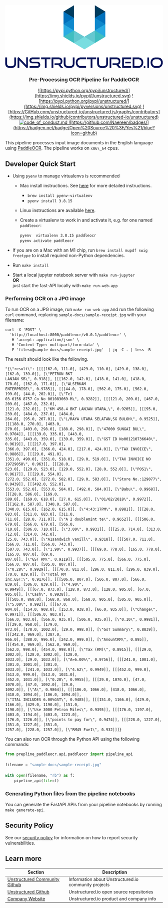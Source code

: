 <h3 align="center">
  <img src="img/unstructured_logo.png" height="200">
</h3>

<h3 align="center">
  <p>Pre-Processing OCR Pipeline for PaddleOCR</p>
</h3>

<div align="center">

  <a href="https://github.com/Unstructured-IO/pipeline-paddleocr/blob/main/LICENSE.md">![https://pypi.python.org/pypi/unstructured/](https://img.shields.io/pypi/l/unstructured.svg)</a>
  <a href="https://pypi.python.org/pypi/unstructured/">![https://pypi.python.org/pypi/unstructured/](https://img.shields.io/pypi/pyversions/unstructured.svg)</a>
  <a href="https://GitHub.com/unstructured-io/pipeline-paddleocr/graphs/contributors">![https://GitHub.com/unstructured-io/unstructured.js/graphs/contributors](https://img.shields.io/github/contributors/unstructured-io/unstructured)</a>
  <a href="https://github.com/Unstructured-IO/pipeline-paddleocr/blob/main/CODE_OF_CONDUCT.md">![code_of_conduct.md](https://img.shields.io/badge/Contributor%20Covenant-2.1-4baaaa.svg) </a>
  <a href="https://pypi.python.org/pypi/unstructured/">![https://github.com/Naereen/badges/](https://badgen.net/badge/Open%20Source%20%3F/Yes%21/blue?icon=github)</a>

</div>


This pipeline processes input image documents in the English language using [PaddleOCR](https://github.com/PaddlePaddle/PaddleOCR).
The pipeline works on `x86\_64` cpus.

## Developer Quick Start

* Using `pyenv` to manage virtualenvs is recommended
	* Mac install instructions. See [here](https://github.com/Unstructured-IO/community#mac--homebrew) for more detailed instructions.
		* `brew install pyenv-virtualenv`
	  * `pyenv install 3.8.15`
  * Linux instructions are available [here](https://github.com/Unstructured-IO/community#linux).

  * Create a virtualenv to work in and activate it, e.g. for one named `paddleocr`:

	`pyenv  virtualenv 3.8.15 paddleocr` <br />
	`pyenv activate paddleocr`

* If you are on a Mac with an M1 chip, run `brew install mupdf swig freetype` to install
  required non-Python dependencies.
* Run `make install`
* Start a local jupyter notebook server with `make run-jupyter` <br />
	**OR** <br />
	just start the fast-API locally with `make run-web-app`

### Performing OCR on a JPG image

To run OCR on a JPG image, run `make run-web-app` and run the following `curl` command,
replacing `sample-docs/sample-receipt.jpg` with your filename:

```
curl -X 'POST' \
  'http://localhost:8000/paddleocr/v0.0.1/paddleocr' \
  -H 'accept: application/json' \
  -H 'Content-Type: multipart/form-data' \
  -F 'files=@sample-docs/sample-receipt.jpg'  | jq -C . | less -R
```

The result should look like the following.

```
"{\"result\": [[[[162.0, 111.0], [429.0, 110.0], [429.0, 138.0], [162.0, 139.0]], [\"PETRON BKT
LANJAN SB\", 0.918]], [[[162.0, 142.0], [418.0, 141.0], [418.0, 170.0], [162.0, 171.0]], [\"ALSERKAM
ENTERPRISE\", 0.9785]], [[[44.0, 178.0], [562.0, 175.0], [562.0, 199.0], [44.0, 202.0]], [\"Te1
03-6156 8757 Co No 001083069-M\", 0.9282]], [[[121.0, 209.0], [467.0, 209.0], [467.0, 232.0],
[121.0, 232.0]], [\"KM 458.4 BKT LANJAN UTARA,\", 0.9205]], [[[95.0, 239.0], [484.0, 237.0], [484.0,
264.0], [95.0, 267.0]], [\"L/RAYA UTARA SELATAN,SG BULOH\", 0.9525]], [[[188.0, 270.0], [403.0,
270.0], [403.0, 298.0], [188.0, 298.0]], [\"47000 SUNGAI BUL\", 0.9704]], [[[139.0, 335.0], [443.0,
335.0], [443.0, 359.0], [139.0, 359.0]], [\"GST ID No001210736640\", 0.9619]], [[[217.0, 397.0],
[366.0, 397.0], [366.0, 424.0], [217.0, 424.0]], [\"TAX INVOICE\", 0.9886]], [[[29.0, 491.0],
[351.0, 490.0], [351.0, 518.0], [29.0, 519.0]], [\"TAX INVOICE NO 19729058\", 0.963]], [[[28.0,
523.0], [129.0, 523.0], [129.0, 552.0], [28.0, 552.0]], [\"POS1\", 0.9617]], [[[29.0, 554.0],
[272.0, 552.0], [272.0, 582.0], [29.0, 583.0]], [\"Store No.:129077\", 0.9439]], [[[492.0, 552.0],
[553.0, 552.0], [553.0, 584.0], [492.0, 584.0]], [\"Babu\", 0.9968]], [[[28.0, 586.0], [169.0,
589.0], [169.0, 618.0], [27.0, 615.0]], [\"01/02/2018\", 0.9972]], [[[162.0, 587.0], [340.0, 587.0],
[340.0, 615.0], [162.0, 615.0]], [\"4:43:17PM\", 0.8981]], [[[28.0, 683.0], [311.0, 683.0], [311.0,
711.0], [28.0, 711.0]], [\"A 2 doublemint te\", 0.9652]], [[[506.0, 679.0], [566.0, 679.0], [566.0,
710.0], [506.0, 710.0]], [\"3.00\", 0.9931]], [[[25.0, 714.0], [313.0, 712.0], [314.0, 742.0],
[25.0, 743.0]], [\"A1sandwich vanill\", 0.9318]], [[[507.0, 711.0], [566.0, 711.0], [566.0, 743.0],
[507.0, 743.0]], [\"1.90\", 0.9937]], [[[69.0, 778.0], [165.0, 778.0], [165.0, 807.0], [69.0,
807.0]], [\"GST RM\", 0.9119]], [[[505.0, 775.0], [566.0, 775.0], [566.0, 807.0], [505.0, 807.0]],
[\"0.28\", 0.9929]], [[[70.0, 811.0], [296.0, 811.0], [296.0, 839.0], [70.0, 839.0]], [\"Total RM
inc.GST:\", 0.9176]], [[[506.0, 807.0], [566.0, 807.0], [566.0, 839.0], [506.0, 839.0]], [\"4.90\",
0.9949]], [[[67.0, 873.0], [128.0, 873.0], [128.0, 905.0], [67.0, 905.0]], [\"Cash\", 0.9938]],
[[[505.0, 868.0], [568.0, 868.0], [568.0, 905.0], [505.0, 905.0]], [\"5.00\", 0.992]], [[[67.0,
904.0], [154.0, 908.0], [153.0, 938.0], [66.0, 935.0]], [\"Change\", 0.9971]], [[[506.0, 903.0],
[566.0, 903.0], [566.0, 935.0], [506.0, 935.0]], [\"0.10\", 0.9981]], [[[29.0, 968.0], [179.0,
973.0], [178.0, 1002.0], [29.0, 998.0]], [\"GsT Summary\", 0.8839]], [[[242.0, 969.0], [387.0,
966.0], [388.0, 996.0], [242.0, 999.0]], [\"AnountRM\", 0.895]], [[[454.0, 969.0], [562.0, 969.0],
[562.0, 998.0], [454.0, 998.0]], [\"Tax (RM)\", 0.8915]], [[[29.0, 1002.0], [128.0, 1002.0], [128.0,
1033.0], [29.0, 1033.0]], [\"A=6.00%\", 0.9756]], [[[241.0, 1001.0], [301.0, 1001.0], [301.0,
1033.0], [241.0, 1033.0]], [\"4.62\", 0.9949]], [[[452.0, 999.0], [513.0, 999.0], [513.0, 1031.0],
[452.0, 1031.0]], [\"0.28\", 0.9955]], [[[29.0, 1070.0], [47.0, 1070.0], [47.0, 1092.0], [29.0,
1092.0]], [\"A\", 0.9864]], [[[106.0, 1066.0], [418.0, 1066.0], [418.0, 1094.0], [106.0, 1094.0]],
[\"ITAL INCLUDES 6.00%GST\", 0.9485]], [[[151.0, 1166.0], [429.0, 1166.0], [429.0, 1190.0], [151.0,
1190.0]], [\"Use 3000 Petron Miles\", 0.9395]], [[[176.0, 1197.0], [403.0, 1194.0], [403.0, 1223.0],
[176.0, 1226.0]], [\"points to pay for\", 0.9474]], [[[228.0, 1227.0], [351.0, 1227.0], [351.0,
1257.0], [228.0, 1257.0]], [\"RM45 Fue1\", 0.932]]]}
```

You can also run OCR through the Python API using the following commands:

```python
from prepline_paddleocr.api.paddleocr import pipeline_api

filename = "sample-docs/sample-receipt.jpg"

with open(filename, "rb") as f:
    pipeline_api(file=f)
```


### Generating Python files from the pipeline notebooks

You can generate the FastAPI APIs from your pipeline notebooks by running `make generate-api`.

## Security Policy

See our [security policy](https://github.com/Unstructured-IO/pipeline-paddleocr/security/policy) for
information on how to report security vulnerabilities.

## Learn more

| Section | Description |
|-|-|
| [Unstructured Community Github](https://github.com/Unstructured-IO/community) | Information about Unstructured.io community projects  |
| [Unstructured Github](https://github.com/Unstructured-IO) | Unstructured.io open source repositories |
| [Company Website](https://unstructured.io) | Unstructured.io product and company info |
